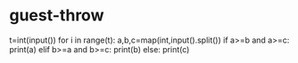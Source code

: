 # guest-throw
t=int(input())
for i in range(t):
    a,b,c=map(int,input().split())
    if a>=b and a>=c:
        print(a)
    elif b>=a and b>=c:
        print(b)
    else:
        print(c)
